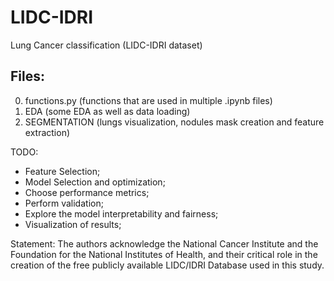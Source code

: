 # LIDC-IDRI

Lung Cancer classification (LIDC-IDRI dataset)

## Files:

0. functions.py (functions that are used in multiple .ipynb files)
1. EDA (some EDA as well as data loading)
2. SEGMENTATION (lungs visualization, nodules mask creation and feature extraction)

TODO:
* Feature Selection;
* Model Selection and optimization;
* Choose performance metrics;
* Perform validation; 
* Explore the model interpretability and fairness;
* Visualization of results;




Statement: The authors acknowledge the National Cancer Institute and the Foundation for the National Institutes of Health, and their critical role in the creation of the free publicly available LIDC/IDRI Database used in this study.
